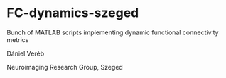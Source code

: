 # FC-dynamics-szeged
Bunch of MATLAB scripts implementing dynamic functional connectivity metrics

Dániel Veréb

Neuroimaging Research Group, Szeged
